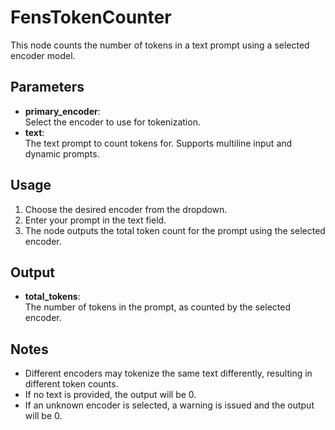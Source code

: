# FensTokenCounter

This node counts the number of tokens in a text prompt using a selected encoder model.

## Parameters

- **primary_encoder**:  
  Select the encoder to use for tokenization.
- **text**:  
  The text prompt to count tokens for. Supports multiline input and dynamic prompts.

## Usage

1. Choose the desired encoder from the dropdown.
2. Enter your prompt in the text field.
3. The node outputs the total token count for the prompt using the selected encoder.

## Output

- **total_tokens**:  
  The number of tokens in the prompt, as counted by the selected encoder.

## Notes

- Different encoders may tokenize the same text differently, resulting in different token counts.
- If no text is provided, the output will be 0.
- If an unknown encoder is selected, a warning is issued and the output will be 0.
